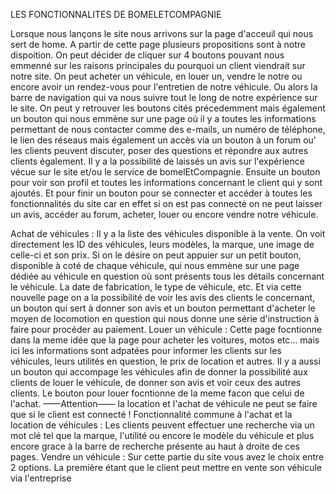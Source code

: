 
LES FONCTIONNALITES DE BOMELETCOMPAGNIE

Lorsque nous lançons le site nous arrivons sur la page d'acceuil qui nous sert de home. A partir de 
cette page plusieurs propositions sont à notre dispoition. On peut décider de cliquer sur 4 boutons 
pouvant nous emmenné sur les raisons principales du pourquoi un client viendrait sur notre site. On
peut acheter un véhicule, en louer un, vendre le notre ou encore avoir un rendez-vous pour l'entretien
de notre véhicule.
Ou alors la barre de navigation qui va nous suivre tout le long de notre expérience sur le site. On 
peut y retrouver les boutons cités précedemment mais également un bouton qui nous emmène sur une page où
il y a toutes les informations permettant de nous contacter comme des e-mails, un numéro de téléphone,
le lien des réseaus mais également un accès via un bouton à un forum ou' les clients peuvent discuter,
poser des questions et répondre aux autres clients également. Il y a la possibilité de laissés un avis 
sur l'expérience vécue sur le site et/ou le service de bomelEtCompagnie. Ensuite un bouton pour voir son
profil et toutes les informations concernant le client qui y sont ajoutés. 
Et pour finir un bouton pour se connecter et accéder à toutes les fonctionnalités du site car en effet 
si on est pas connecté on ne peut laisser un avis, accéder au forum, acheter, louer ou encore vendre 
notre véhicule.

Achat de véhicules :
Il y a la liste des véhicules disponible à la vente. On voit directement les ID des véhicules, leurs 
modèles, la marque, une image de celle-ci et son prix. Si on le désire on peut appuier sur un petit 
bouton, disponible à coté de chaque véhicule, qui nous emmène sur une page dédiée au véhicule en 
question où sont présents tous les détails concernant le véhicule. La date de fabrication, le 
type de véhicule, etc. Et via cette nouvelle page on a la possibilité de voir les avis des clients 
le concernant, un bouton qui sert à donner son avis et un bouton permettant d'acheter le moyen de
locomotion en question qui nous donne une série d'instruction à faire pour procéder au paiement.
Louer un véhicule :
Cette page focntionne dans la meme idée que la page pour acheter les voitures, motos etc… mais ici 
les informations sont adpatées pour informer les clients sur les véhicules, leurs utilités en 
question, le prix de location et autres. Il y a aussi un bouton qui accompage les véhicules afin de 
donner la possibilité aux clients de louer le véhicule, de donner son avis et voir ceux des autres
clients. Le bouton pour louer focntionne de la meme facon que celui de l'achat.
——Attention—— la location et l'achat de véhicule ne peut se faire que si le client est connecté !
Fonctionnalité commune à l'achat et la location de véhicules :
Les clients peuvent effectuer une recherche via un mot clé tel que la marque, l'utilité ou encore 
le modèle du véhicule et plus encore grace à la barre de recherche présente au haut à droite de 
ces pages.
Vendre un véhicule : 
Sur cette partie du site vous avez le choix entre 2 options. La première étant que le client peut 
mettre en vente son véhicule via l'entreprise





